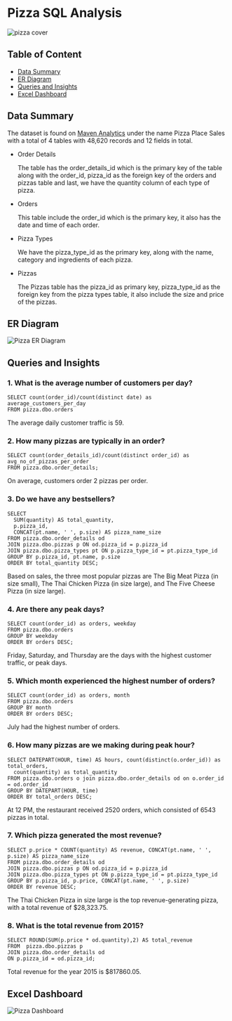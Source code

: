 # Pizza SQL Analysis

![pizza cover](https://user-images.githubusercontent.com/116041695/234172419-28b8f5ed-425d-477f-9586-44c2a86d456e.jpg)

## Table of Content

* [Data Summary](#data-summary)
* [ER Diagram](#er-diagram)
* [Queries and Insights](#queries-and-insights)
* [Excel Dashboard](#excel-dashboard)

## Data Summary

The dataset is found on [Maven Analytics](https://www.mavenanalytics.io/data-playground) under the name Pizza Place Sales with a total of 4 tables with 48,620 records and 12 fields in total.

- Order Details

  The table has the order_details_id which is the primary key of the table along with the order_id, pizza_id as the foreign key of the orders and pizzas table and last, we have the quantity column of each type of pizza.

- Orders

  This table include the order_id which is the primary key, it also has the date and time of each order.

- Pizza Types

  We have the pizza_type_id as the primary key, along with the name, category and ingredients of each pizza.

- Pizzas

  The Pizzas table has the pizza_id as primary key, pizza_type_id as the foreign key from the pizza types table, it also include the size and price of the pizzas.

## ER Diagram

![Pizza ER Diagram](https://user-images.githubusercontent.com/116041695/234453942-3df6eb5c-52cb-4386-a385-bec29cd8e060.png)

## Queries and Insights

### 1. What is the average number of customers per day?
```
SELECT count(order_id)/count(distinct date) as average_customers_per_day
FROM pizza.dbo.orders
```

The average daily customer traffic is 59.

### 2. How many pizzas are typically in an order?
```
SELECT count(order_details_id)/count(distinct order_id) as avg_no_of_pizzas_per_order
FROM pizza.dbo.order_details;
```
On average, customers order 2 pizzas per order.

### 3. Do we have any bestsellers?
```
SELECT 
  SUM(quantity) AS total_quantity, 
  p.pizza_id, 
  CONCAT(pt.name, ' ', p.size) AS pizza_name_size
FROM pizza.dbo.order_details od 
JOIN pizza.dbo.pizzas p ON od.pizza_id = p.pizza_id
JOIN pizza.dbo.pizza_types pt ON p.pizza_type_id = pt.pizza_type_id
GROUP BY p.pizza_id, pt.name, p.size
ORDER BY total_quantity DESC;
```
Based on sales, the three most popular pizzas are The Big Meat Pizza (in size small), The Thai Chicken Pizza (in size large), and The Five Cheese Pizza (in size large).

### 4. Are there any peak days?
```
SELECT count(order_id) as orders, weekday
FROM pizza.dbo.orders
GROUP BY weekday 
ORDER BY orders DESC;
```
Friday, Saturday, and Thursday are the days with the highest customer traffic, or peak days.

### 5. Which month experienced the highest number of orders?
```
SELECT count(order_id) as orders, month
FROM pizza.dbo.orders
GROUP BY month 
ORDER BY orders DESC;
```
July had the highest number of orders.

### 6. How many pizzas are we making during peak hour?
```
SELECT DATEPART(HOUR, time) AS hours, count(distinct(o.order_id)) as total_orders, 
  count(quantity) as total_quantity 
FROM pizza.dbo.orders o join pizza.dbo.order_details od on o.order_id = od.order_id
GROUP BY DATEPART(HOUR, time) 
ORDER BY total_orders DESC;
```
At 12 PM, the restaurant received 2520 orders, which consisted of 6543 pizzas in total.

### 7. Which pizza generated the most revenue?
```
SELECT p.price * COUNT(quantity) AS revenue, CONCAT(pt.name, ' ', p.size) AS pizza_name_size
FROM pizza.dbo.order_details od 
JOIN pizza.dbo.pizzas p ON od.pizza_id = p.pizza_id
JOIN pizza.dbo.pizza_types pt ON p.pizza_type_id = pt.pizza_type_id
GROUP BY p.pizza_id, p.price, CONCAT(pt.name, ' ', p.size)
ORDER BY revenue DESC;
```
The Thai Chicken Pizza in size large is the top revenue-generating pizza, with a total revenue of $28,323.75.

### 8. What is the total revenue from 2015?
```
SELECT ROUND(SUM(p.price * od.quantity),2) AS total_revenue
FROM  pizza.dbo.pizzas p
JOIN pizza.dbo.order_details od
ON p.pizza_id = od.pizza_id;
```
Total revenue for the year 2015 is $817860.05.

## Excel Dashboard
![Pizza Dashboard](https://user-images.githubusercontent.com/116041695/235843398-097bdeb8-22f9-4e8d-8a60-882037f5f182.png)

